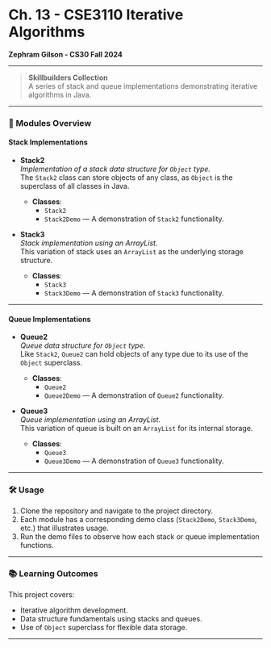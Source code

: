 # Ch. 13 - CSE3110 Iterative Algorithms
**Zephram Gilson - CS30 Fall 2024**

---

> **Skillbuilders Collection**  
> A series of stack and queue implementations demonstrating iterative algorithms in Java.

---

### 📂 Modules Overview

#### Stack Implementations

- **Stack2**  
  *Implementation of a stack data structure for `Object` type.*  
  The `Stack2` class can store objects of any class, as `Object` is the superclass of all classes in Java.
  
  - **Classes**:
    - `Stack2`
    - `Stack2Demo` — A demonstration of `Stack2` functionality.

- **Stack3**  
  *Stack implementation using an ArrayList.*  
  This variation of stack uses an `ArrayList` as the underlying storage structure.
  
  - **Classes**:
    - `Stack3`
    - `Stack3Demo` — A demonstration of `Stack3` functionality.

---

#### Queue Implementations

- **Queue2**  
  *Queue data structure for `Object` type.*  
  Like `Stack2`, `Queue2` can hold objects of any type due to its use of the `Object` superclass.
  
  - **Classes**:
    - `Queue2`
    - `Queue2Demo` — A demonstration of `Queue2` functionality.

- **Queue3**  
  *Queue implementation using an ArrayList.*  
  This variation of queue is built on an `ArrayList` for its internal storage.
  
  - **Classes**:
    - `Queue3`
    - `Queue3Demo` — A demonstration of `Queue3` functionality.

---

### 🛠️ Usage

1. Clone the repository and navigate to the project directory.
2. Each module has a corresponding demo class (`Stack2Demo`, `Stack3Demo`, etc.) that illustrates usage.
3. Run the demo files to observe how each stack or queue implementation functions.

---

### 📚 Learning Outcomes

This project covers:
- Iterative algorithm development.
- Data structure fundamentals using stacks and queues.
- Use of `Object` superclass for flexible data storage.

---

